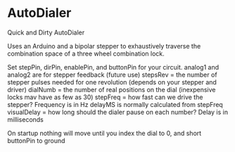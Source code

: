 # AutoDialer
Quick and Dirty AutoDialer

Uses an Arduino and a bipolar stepper to exhaustively traverse the combination space of a three wheel combination lock.

Set stepPin, dirPin, enablePin, and buttonPin for your circuit.
analog1 and analog2 are for stepper feedback (future use)
stepsRev = the number of stepper pulses needed for one revolution (depends on your stepper and driver)
dialNumb = the number of real positions on the dial (inexpensive locks mav have as few as 30)
stepFreq = how fast can we drive the stepper? Frequency is in Hz
delayMS is normally calculated from stepFreq
visualDelay = how long should the dialer pause on each number? Delay is in milliseconds

On startup nothing will move until you index the dial to 0, and short buttonPin to ground
 
